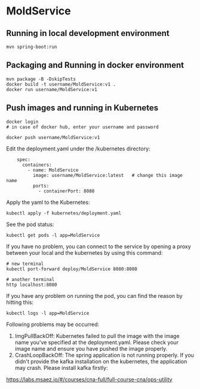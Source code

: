 # MoldService

## Running in local development environment

```
mvn spring-boot:run
```

## Packaging and Running in docker environment

```
mvn package -B -DskipTests
docker build -t username/MoldService:v1 .
docker run username/MoldService:v1
```

## Push images and running in Kubernetes

```
docker login 
# in case of docker hub, enter your username and password

docker push username/MoldService:v1
```

Edit the deployment.yaml under the /kubernetes directory:
```
    spec:
      containers:
        - name: MoldService
          image: username/MoldService:latest   # change this image name
          ports:
            - containerPort: 8080

```

Apply the yaml to the Kubernetes:
```
kubectl apply -f kubernetes/deployment.yaml
```

See the pod status:
```
kubectl get pods -l app=MoldService
```

If you have no problem, you can connect to the service by opening a proxy between your local and the kubernetes by using this command:
```
# new terminal
kubectl port-forward deploy/MoldService 8080:8080

# another terminal
http localhost:8080
```

If you have any problem on running the pod, you can find the reason by hitting this:
```
kubectl logs -l app=MoldService
```

Following problems may be occurred:

1. ImgPullBackOff:  Kubernetes failed to pull the image with the image name you've specified at the deployment.yaml. Please check your image name and ensure you have pushed the image properly.
1. CrashLoopBackOff: The spring application is not running properly. If you didn't provide the kafka installation on the kubernetes, the application may crash. Please install kafka firstly:

https://labs.msaez.io/#/courses/cna-full/full-course-cna/ops-utility

